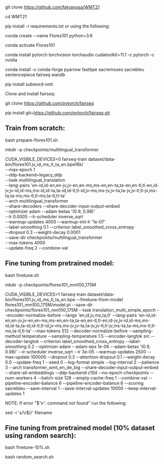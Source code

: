 git clone https://github.com/fatyanosa/WMT21

cd WMT21


pip install -r requirements.txt or using the following:

conda create --name Flores101 python=3.6

conda activate Flores101

conda install pytorch torchvision torchaudio cudatoolkit=11.1 -c pytorch -c nvidia

conda install -c conda-forge pyarrow fastbpe sacremoses sacrebleu sentencepiece fairseq wandb

pip install subword-nmt


Clone and install fairseq:

git clone https://github.com/pytorch/fairseq

pip install git+https://github.com/pytorch/fairseq.git

## Train from scratch:

bash prepare-flores101.sh

mkdir -p checkpoints/multilingual_transformer

CUDA_VISIBLE_DEVICES=0 fairseq-train dataset/data-bin/flores101.jv_id_ms_tl_ta_en.bpe16k/ \
--max-epoch 1 \
--ddp-backend=legacy_ddp \
--task multilingual_translation \
--lang-pairs 'en-id,id-en,en-jv,jv-en,en-ms,ms-en,en-ta,ta-en,en-tl,tl-en,id-jv,jv-id,id-ms,ms-id,id-ta,ta-id,id-tl,tl-id,jv-ms,ms-jv,jv-ta,ta-jv,jv-tl,tl-jv,ms-ta,ta-ms,ms-tl,tl-ms,ta-tl,tl-ta' \
--arch multilingual_transformer \
--share-decoders --share-decoder-input-output-embed \
--optimizer adam --adam-betas '(0.9, 0.98)' \
--lr 0.0005 --lr-scheduler inverse_sqrt \
--warmup-updates 4000 --warmup-init-lr '1e-07' \
--label-smoothing 0.1 --criterion label_smoothed_cross_entropy \
--dropout 0.3 --weight-decay 0.0001 \
--save-dir checkpoints/multilingual_transformer \
--max-tokens 4000 \
--update-freq 2 --combine-val


## Fine tuning from pretrained model:

bash finetune.sh

mkdir -p checkpoints/flores101_mm100_175M

CUDA_VISIBLE_DEVICES=1 fairseq-train dataset/data-bin/flores101.jv_id_ms_tl_ta_en.bpe --finetune-from-model flores101_mm100_175M/model.pt --save-dir checkpoints/flores101_mm100_175M --task translation_multi_simple_epoch --encoder-normalize-before --langs 'en,id,jv,ms,ta,tl' --lang-pairs 'en-id,id-en,en-jv,jv-en,en-ms,ms-en,en-ta,ta-en,en-tl,tl-en,id-jv,jv-id,id-ms,ms-id,id-ta,ta-id,id-tl,tl-id,jv-ms,ms-jv,jv-ta,ta-jv,jv-tl,tl-jv,ms-ta,ta-ms,ms-tl,tl-ms,ta-tl,tl-ta' --max-tokens 512 --decoder-normalize-before --sampling-method temperature --sampling-temperature 1.5 --encoder-langtok src --decoder-langtok --criterion label_smoothed_cross_entropy --label-smoothing 0.2 --optimizer adam --adam-eps 1e-06 --adam-betas '(0.9, 0.98)' --lr-scheduler inverse_sqrt --lr 3e-05 --warmup-updates 2500 --max-update 100000 --dropout 0.3 --attention-dropout 0.1 --weight-decay 0.0 --update-freq 1 --seed 0 --log-format simple --log-interval 2 --patience 3 --arch transformer_wmt_en_de_big  --share-decoder-input-output-embed --share-all-embeddings --ddp-backend c10d  --no-epoch-checkpoints --num-workers 4 --batch-size 128 --empty-cache-freq 1 --combine-val --pipeline-encoder-balance 6 --pipeline-encoder-balance 6 --scoring sacrebleu --save-interval 1 --save-interval-updates 10000 --keep-interval-updates 1


NOTE: If error "$'\r': command not found" run the following:

sed -i 's/\r$//' filename

## Fine tuning from pretrained model (10% dataset using random search):

bash finetune-10%.sh

bash random_search.sh
